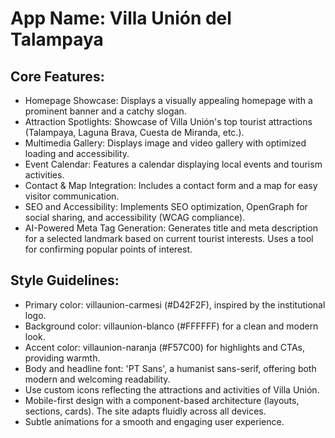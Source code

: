 # **App Name**: Villa Unión del Talampaya

## Core Features:

- Homepage Showcase: Displays a visually appealing homepage with a prominent banner and a catchy slogan.
- Attraction Spotlights: Showcase of Villa Unión's top tourist attractions (Talampaya, Laguna Brava, Cuesta de Miranda, etc.).
- Multimedia Gallery: Displays image and video gallery with optimized loading and accessibility.
- Event Calendar: Features a calendar displaying local events and tourism activities.
- Contact & Map Integration: Includes a contact form and a map for easy visitor communication.
- SEO and Accessibility: Implements SEO optimization, OpenGraph for social sharing, and accessibility (WCAG compliance).
- AI-Powered Meta Tag Generation: Generates title and meta description for a selected landmark based on current tourist interests. Uses a tool for confirming popular points of interest.

## Style Guidelines:

- Primary color: villaunion-carmesi (#D42F2F), inspired by the institutional logo.
- Background color: villaunion-blanco (#FFFFFF) for a clean and modern look.
- Accent color: villaunion-naranja (#F57C00) for highlights and CTAs, providing warmth.
- Body and headline font: 'PT Sans', a humanist sans-serif, offering both modern and welcoming readability.
- Use custom icons reflecting the attractions and activities of Villa Unión.
- Mobile-first design with a component-based architecture (layouts, sections, cards). The site adapts fluidly across all devices.
- Subtle animations for a smooth and engaging user experience.